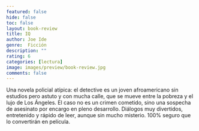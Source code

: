 ```yaml
---
featured: false
hide: false
toc: false
layout: book-review
title: IQ
author: Joe Ide
genre:  Ficción
description: ""
rating: 6
categories: [lectura]
image: images/preview/book-review.jpg
comments: false
---
```

Una novela policial atípica: el detective es un joven afroamericano sin estudios pero astuto y con mucha calle, que se mueve entre la pobreza y el lujo de Los Ángeles. El caso no es un crimen cometido, sino una sospecha de asesinato por encargo en pleno desarrollo. Diálogos muy divertidos, entretenido y rápido de leer, aunque sin mucho misterio. 100% seguro que lo convertirán en película.
